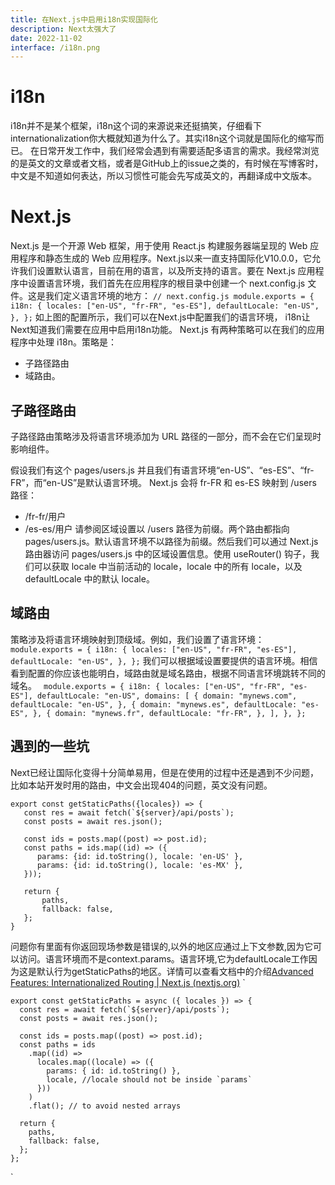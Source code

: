 ```yaml
---
title: 在Next.js中启用i18n实现国际化
description: Next太强大了
date: 2022-11-02
interface: /i18n.png
---
```

# i18n
i18n并不是某个框架，i18n这个词的来源说来还挺搞笑，仔细看下internationalization你大概就知道为什么了。其实i18n这个词就是国际化的缩写而已。
在日常开发工作中，我们经常会遇到有需要适配多语言的需求。我经常浏览的是英文的文章或者文档，或者是GitHub上的issue之类的，有时候在写博客时，中文是不知道如何表达，所以习惯性可能会先写成英文的，再翻译成中文版本。
# Next.js
Next.js 是一个开源 Web 框架，用于使用 React.js 构建服务器端呈现的 Web 应用程序和静态生成的 Web 应用程序。Next.js以来一直支持国际化V10.0.0，它允许我们设置默认语言，目前在用的语言，以及所支持的语言。要在 Next.js 应用程序中设置语言环境，我们首先在应用程序的根目录中创建一个 next.config.js 文件。这是我们定义语言环境的地方：
`// next.config.js
module.exports = {
i18n: {
locales: ["en-US", "fr-FR", "es-ES"],
defaultLocale: "en-US",
},
};`
如上图的配置所示，我们可以在Next.js中配置我们的语言环境，
i18n让Next知道我们需要在应用中启用i18n功能。
Next.js 有两种策略可以在我们的应用程序中处理 i18n。策略是：
* 子路径路由
* 域路由。
## 子路径路由
子路径路由策略涉及将语言环境添加为 URL 路径的一部分，而不会在它们呈现时影响组件。

假设我们有这个 pages/users.js 并且我们有语言环境“en-US”、“es-ES”、“fr-FR”，而“en-US”是默认语言环境。
Next.js 会将 fr-FR 和 es-ES 映射到 /users 路径：
-   /fr-fr/用户
-   /es-es/用户 请参阅区域设置以 /users 路径为前缀。两个路由都指向 pages/users.js。默认语言环境不以路径为前缀。然后我们可以通过 Next.js 路由器访问 pages/users.js 中的区域设置信息。使用 useRouter() 钩子，我们可以获取 locale 中当前活动的 locale，locale 中的所有 locale，以及 defaultLocale 中的默认 locale。
## 域路由
策略涉及将语言环境映射到顶级域。例如，我们设置了语言环境：
`
module.exports = { i18n: { locales: ["en-US", "fr-FR", "es-ES"], defaultLocale: "en-US", }, };
`
我们可以根据域设置要提供的语言环境。相信看到配置的你应该也能明白，域路由就是域名路由，根据不同语言环境跳转不同的域名。
`
module.exports = {
  i18n: {
    locales: ["en-US", "fr-FR", "es-ES"],
    defaultLocale: "en-US",
    domains: [
      {
        domain: "mynews.com",
        defaultLocale: "en-US",
      },
      {
        domain: "mynews.es",
        defaultLocale: "es-ES",
      },
      {
        domain: "mynews.fr",
        defaultLocale: "fr-FR",
      },
    ],
  },
};`

## 遇到的一些坑
Next已经让国际化变得十分简单易用，但是在使用的过程中还是遇到不少问题，比如本站开发时用的路由，中文会出现404的问题，英文没有问题。
```
export const getStaticPaths({locales}) => {
   const res = await fetch(`${server}/api/posts`);
   const posts = await res.json();

   const ids = posts.map((post) => post.id);
   const paths = ids.map((id) => ({
      params: {id: id.toString(), locale: 'en-US' },
      params: {id: id.toString(), locale: 'es-MX' },
   }));

   return {
       paths,
       fallback: false,
   };
}
```
问题你有里面有你返回现场参数是错误的,以外的地区应通过上下文参数,因为它可以访问。语言环境而不是context.params。语言环境,它为defaultLocale工作因为这是默认行为getStaticPaths的地区。详情可以查看文档中的介绍[Advanced Features: Internationalized Routing | Next.js (nextjs.org)](https://nextjs.org/docs/advanced-features/i18n-routing#dynamic-routes-and-getstaticprops-pages)
`
```
export const getStaticPaths = async ({ locales }) => {
  const res = await fetch(`${server}/api/posts`);
  const posts = await res.json();

  const ids = posts.map((post) => post.id);
  const paths = ids
    .map((id) =>
      locales.map((locale) => ({
        params: { id: id.toString() },
        locale, //locale should not be inside `params`
      }))
    )
    .flat(); // to avoid nested arrays

  return {
    paths,
    fallback: false,
  };
};
```
`